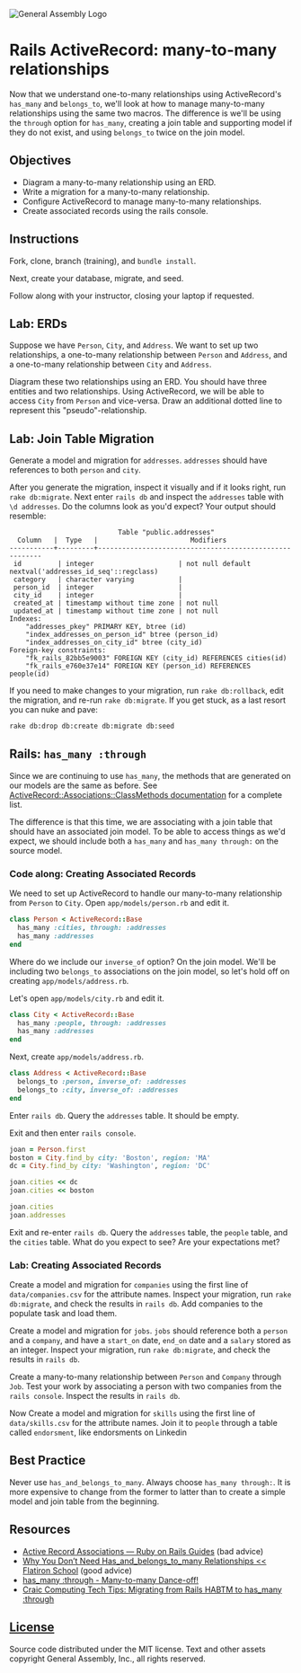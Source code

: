 ![General Assembly Logo](http://i.imgur.com/ke8USTq.png)

# Rails ActiveRecord: many-to-many relationships

Now that we understand one-to-many relationships using ActiveRecord's `has_many`
 and `belongs_to`, we'll look at how to manage many-to-many relationships using
 the same two macros.
The difference is we'll be using the `through` option for `has_many`, creating a
 join table and supporting model if they do not exist, and using `belongs_to`
 twice on the join model.

## Objectives

-   Diagram a many-to-many relationship using an ERD.
-   Write a migration for a many-to-many relationship.
-   Configure ActiveRecord to manage many-to-many relationships.
-   Create associated records using the rails console.

## Instructions

Fork, clone, branch (training), and `bundle install`.

Next, create your database, migrate, and seed.

Follow along with your instructor, closing your laptop if requested.

## Lab: ERDs

Suppose we have `Person`, `City`, and `Address`.
We want to set up two relationships, a one-to-many relationship between `Person`
 and `Address`, and a one-to-many relationship between `City` and `Address`.

Diagram these two relationships using an ERD.
You should have three entities and two relationships.
Using ActiveRecord, we will be able to access `City` from `Person` and
 vice-versa.
Draw an additional dotted line to represent this "pseudo"-relationship.

## Lab: Join Table Migration

Generate a model and migration for `addresses`.
`addresses` should have references to both `person` and `city`.

After you generate the migration, inspect it visually and if it looks right, run
 `rake db:migrate`.
Next enter `rails db` and inspect the `addresses` table with `\d addresses`.
Do the columns look as you'd expect? Your output should resemble:

```text
                           Table "public.addresses"
  Column   |  Type   |                       Modifiers
-----------+---------+--------------------------------------------------------
 id         | integer                     | not null default nextval('addresses_id_seq'::regclass)
 category   | character varying           |
 person_id  | integer                     |
 city_id    | integer                     |
 created_at | timestamp without time zone | not null
 updated_at | timestamp without time zone | not null
Indexes:
    "addresses_pkey" PRIMARY KEY, btree (id)
    "index_addresses_on_person_id" btree (person_id)
    "index_addresses_on_city_id" btree (city_id)
Foreign-key constraints:
    "fk_rails_82bb5e9003" FOREIGN KEY (city_id) REFERENCES cities(id)
    "fk_rails_e760e37e14" FOREIGN KEY (person_id) REFERENCES people(id)
```

If you need to make changes to your migration, run `rake db:rollback`, edit the
 migration, and re-run `rake db:migrate`.
If you get stuck, as a last resort you can nuke and pave:

```sh
rake db:drop db:create db:migrate db:seed
```

## Rails: `has_many :through`

Since we are continuing to use `has_many`, the methods that are generated on our
 models are the same as before.
See [ActiveRecord::Associations::ClassMethods documentation](http://api.rubyonrails.org/classes/ActiveRecord/Associations/ClassMethods.html#method-i-has_many)
 for a complete list.

The difference is that this time, we are associating with a join table that
 should have an associated join model.
To be able to access things as we'd expect, we should include both a `has_many`
 and `has_many through:` on the source model.

### Code along: Creating Associated Records

We need to set up ActiveRecord to handle our many-to-many relationship from
 `Person` to `City`. Open `app/models/person.rb` and edit it.

```ruby
class Person < ActiveRecord::Base
  has_many :cities, through: :addresses
  has_many :addresses
end
```

Where do we include our `inverse_of` option?
On the join model.
We'll be including two `belongs_to` associations on the join model, so let's
 hold off on creating `app/models/address.rb`.

Let's open `app/models/city.rb` and edit it.

```ruby
class City < ActiveRecord::Base
  has_many :people, through: :addresses
  has_many :addresses
end
```

Next, create `app/models/address.rb`.

```ruby
class Address < ActiveRecord::Base
  belongs_to :person, inverse_of: :addresses
  belongs_to :city, inverse_of: :addresses
end
```

Enter `rails db`. Query the `addresses` table. It should be empty.

Exit and then enter `rails console`.

```ruby
joan = Person.first
boston = City.find_by city: 'Boston', region: 'MA'
dc = City.find_by city: 'Washington', region: 'DC'

joan.cities << dc
joan.cities << boston

joan.cities
joan.addresses
```

Exit and re-enter `rails db`.
Query the `addresses` table, the `people` table, and the `cities` table.
What do you expect to see? Are your expectations met?

### Lab: Creating Associated Records

Create a model and migration for `companies` using the first line of
 `data/companies.csv` for the attribute names.
Inspect your migration, run `rake db:migrate`, and check the results in
 `rails db`.
Add companies to the populate task and load them.

Create a model and migration for `jobs`.
`jobs` should reference both a `person` and a `company`, and have a `start_on`
 date, `end_on` date and a `salary` stored as an integer.
Inspect your migration, run `rake db:migrate`, and check the results in
 `rails db`.

Create a many-to-many relationship between `Person` and `Company` through
 `Job`.
Test your work by associating a person with two companies
 from the `rails console`.
Inspect the results in `rails db`.

Now Create a model and migration for `skills` using the first line of `data/skills.csv` for the attribute names. Join it to `people` through a table called `endorsment`, like endorsments on Linkedin

## Best Practice

Never use `has_and_belongs_to_many`. Always choose `has_many through:`.
It is more expensive to change from the former to latter than to create a simple
 model and join table from the beginning.

## Resources

-   [Active Record Associations — Ruby on Rails Guides](http://guides.rubyonrails.org/association_basics.html#choosing-between-has-many-through-and-has-and-belongs-to-many)
 (bad advice)
-   [Why You Don’t Need Has_and_belongs_to_many Relationships << Flatiron School](http://blog.flatironschool.com/why-you-dont-need-has-and-belongs-to-many/)
 (good advice)
-   [has_many :through - Many-to-many Dance-off!](http://blog.hasmanythrough.com/2006/4/20/many-to-many-dance-off)
-   [Craic Computing Tech Tips: Migrating from Rails HABTM to has_many :through](http://craiccomputing.blogspot.com/2013/06/migrating-from-rails-habtm-to-hasmany.html)

## [License](LICENSE)

Source code distributed under the MIT license. Text and other assets copyright
General Assembly, Inc., all rights reserved.
